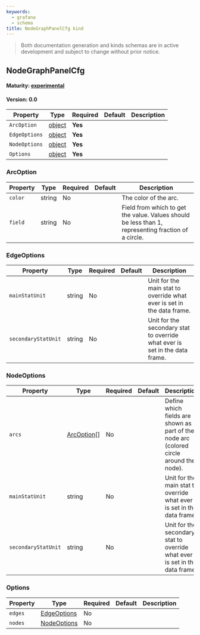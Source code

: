 ```yaml
---
keywords:
  - grafana
  - schema
title: NodeGraphPanelCfg kind
---
```

> Both documentation generation and kinds schemas are in active development and subject to change without prior notice.

## NodeGraphPanelCfg

#### Maturity: [experimental](../../../maturity/#experimental)
#### Version: 0.0



| Property      | Type                   | Required | Default | Description |
|---------------|------------------------|----------|---------|-------------|
| `ArcOption`   | [object](#arcoption)   | **Yes**  |         |             |
| `EdgeOptions` | [object](#edgeoptions) | **Yes**  |         |             |
| `NodeOptions` | [object](#nodeoptions) | **Yes**  |         |             |
| `Options`     | [object](#options)     | **Yes**  |         |             |

### ArcOption

| Property | Type   | Required | Default | Description                                                                                         |
|----------|--------|----------|---------|-----------------------------------------------------------------------------------------------------|
| `color`  | string | No       |         | The color of the arc.                                                                               |
| `field`  | string | No       |         | Field from which to get the value. Values should be less than 1, representing fraction of a circle. |

### EdgeOptions

| Property            | Type   | Required | Default | Description                                                                 |
|---------------------|--------|----------|---------|-----------------------------------------------------------------------------|
| `mainStatUnit`      | string | No       |         | Unit for the main stat to override what ever is set in the data frame.      |
| `secondaryStatUnit` | string | No       |         | Unit for the secondary stat to override what ever is set in the data frame. |

### NodeOptions

| Property            | Type                      | Required | Default | Description                                                                             |
|---------------------|---------------------------|----------|---------|-----------------------------------------------------------------------------------------|
| `arcs`              | [ArcOption](#arcoption)[] | No       |         | Define which fields are shown as part of the node arc (colored circle around the node). |
| `mainStatUnit`      | string                    | No       |         | Unit for the main stat to override what ever is set in the data frame.                  |
| `secondaryStatUnit` | string                    | No       |         | Unit for the secondary stat to override what ever is set in the data frame.             |

### Options

| Property | Type                        | Required | Default | Description |
|----------|-----------------------------|----------|---------|-------------|
| `edges`  | [EdgeOptions](#edgeoptions) | No       |         |             |
| `nodes`  | [NodeOptions](#nodeoptions) | No       |         |             |


